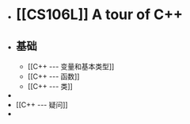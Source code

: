 - # [[CS106L]] A tour of C++
- ## **基础**
	- [[C++ --- 变量和基本类型]]
	- [[C++ --- 函数]]
	- [[C++ --- 类]]
-
- [[C++ --- 疑问]]
-